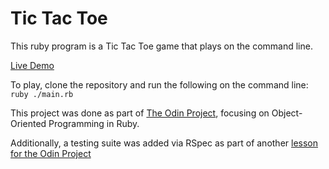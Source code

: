 # Tic Tac Toe
This ruby program is a Tic Tac Toe game that plays on the command line.

[Live Demo](https://replit.com/@nathancabigao/tic-tac-toe)

To play, clone the repository and run the following on the command line:
`ruby ./main.rb`

This project was done as part of [The Odin Project](https://www.theodinproject.com/lessons/ruby-tic-tac-toe), focusing on Object-Oriented Programming in Ruby.

Additionally, a testing suite was added via RSpec as part of another [lesson for the Odin Project](https://www.theodinproject.com/lessons/ruby-connect-four)